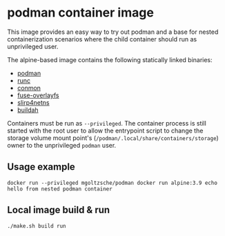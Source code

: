 # podman container image

This image provides an easy way to try out podman and a base for
nested containerization scenarios where the child container should
run as unprivileged user.

The alpine-based image contains the following statically linked binaries:
* [podman](https://github.com/containers/libpod)
* [runc](https://github.com/opencontainers/runc/)
* [conmon](https://github.com/kubernetes-sigs/cri-o)
* [fuse-overlayfs](https://github.com/containers/fuse-overlayfs)
* [slirp4netns](https://github.com/rootless-containers/slirp4netns)
* [buildah](https://github.com/containers/buildah)

Containers must be run as `--privileged`.
The container process is still started with the root user to allow
the entrypoint script to change the storage volume mount point's
(`/podman/.local/share/containers/storage`) owner to the unprivileged
`podman` user.


## Usage example

```
docker run --privileged mgoltzsche/podman docker run alpine:3.9 echo hello from nested podman container
```


## Local image build & run

```
./make.sh build run
```
